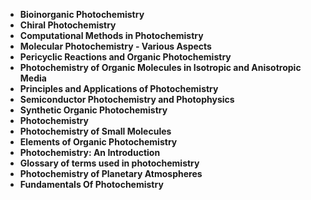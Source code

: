 <ul>
<li><b><a target="_blank" href="https://github.com/manjunath5496/Photochemistry-Books/blob/master/ot(1).pdf" style="text-decoration:none;">Bioinorganic Photochemistry</a></b></li>
                                <li><b><a target="_blank" href="https://github.com/manjunath5496/Photochemistry-Books/blob/master/ot(2).pdf" style="text-decoration:none;">Chiral Photochemistry</a></b></li>
                                <li><b><a target="_blank" href="https://github.com/manjunath5496/Photochemistry-Books/blob/master/ot(3).pdf" style="text-decoration:none;">Computational Methods in Photochemistry</a></b></li>
 <li><b><a target="_blank" href="https://github.com/manjunath5496/Photochemistry-Books/blob/master/ot(4).pdf" style="text-decoration:none;">Molecular Photochemistry - Various Aspects  </a></b></li>                              
<li><b><a target="_blank" href="https://github.com/manjunath5496/Photochemistry-Books/blob/master/ot(5).pdf" style="text-decoration:none;">Pericyclic Reactions and Organic Photochemistry</a></b></li>
<li><b><a target="_blank" href="https://github.com/manjunath5496/Photochemistry-Books/blob/master/ot(6).pdf" style="text-decoration:none;">Photochemistry of Organic Molecules in Isotropic and Anisotropic Media </a></b></li>
                                <li><b><a target="_blank" href="https://github.com/manjunath5496/Photochemistry-Books/blob/master/ot(7).pdf" style="text-decoration:none;">Principles and Applications of Photochemistry</a></b></li>
  
<li><b><a target="_blank" href="https://github.com/manjunath5496/Photochemistry-Books/blob/master/ot(8).pdf" style="text-decoration:none;">Semiconductor Photochemistry and Photophysics</a></b></li>
                                <li><b><a target="_blank" href="https://github.com/manjunath5496/Photochemistry-Books/blob/master/ot(9).pdf" style="text-decoration:none;">Synthetic Organic Photochemistry</a></b></li>
                                <li><b><a target="_blank" href="https://github.com/manjunath5496/Photochemistry-Books/blob/master/ot(10).pdf" style="text-decoration:none;">Photochemistry</a></b></li>
 <li><b><a target="_blank" href="https://github.com/manjunath5496/Photochemistry-Books/blob/master/ot(11).pdf" style="text-decoration:none;">Photochemistry of Small Molecules  </a></b></li>                              
<li><b><a target="_blank" href="https://github.com/manjunath5496/Photochemistry-Books/blob/master/ot(12).pdf" style="text-decoration:none;">Elements of Organic Photochemistry</a></b></li>
<li><b><a target="_blank" href="https://github.com/manjunath5496/Photochemistry-Books/blob/master/ot(13).pdf" style="text-decoration:none;">Photochemistry: An Introduction </a></b></li>
                                <li><b><a target="_blank" href="https://github.com/manjunath5496/Photochemistry-Books/blob/master/ot(14).pdf" style="text-decoration:none;">Glossary of terms used in photochemistry</a></b></li>  
  
<li><b><a target="_blank" href="https://github.com/manjunath5496/Photochemistry-Books/blob/master/ot(15).pdf" style="text-decoration:none;">Photochemistry of Planetary Atmospheres</a></b></li>

<li><b><a target="_blank" href="https://github.com/manjunath5496/Photochemistry-Books/blob/master/ot(16).pdf" style="text-decoration:none;">Fundamentals Of Photochemistry</a></b></li>
                          
                             
  </ul>
